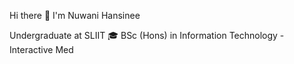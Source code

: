 Hi there 👋 I'm Nuwani Hansinee

Undergraduate at SLIIT 🎓 BSc (Hons) in Information Technology - Interactive Med
